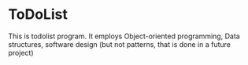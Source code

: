 # ToDoList
This is todolist program. It employs Object-oriented programming, Data structures, software design (but not patterns, that is done in a future project)
